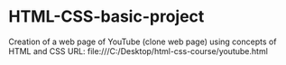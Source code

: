 # HTML-CSS-basic-project
Creation of a web page of YouTube (clone web page) using concepts of HTML and CSS
URL: file:///C:/Desktop/html-css-course/youtube.html
